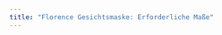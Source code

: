```yaml
---
title: "Florence Gesichtsmaske: Erforderliche Maße"
---
```


<PatternMeasurements pattern='florence' />
